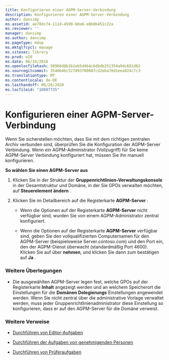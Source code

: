 ```yaml
---
title: Konfigurieren einer AGPM-Server-Verbindung
description: Konfigurieren einer AGPM-Server-Verbindung
author: dansimp
ms.assetid: ae78dc74-111d-4509-b0a6-e8b8b451c22a
ms.reviewer: ''
manager: dansimp
ms.author: dansimp
ms.pagetype: mdop
ms.mktglfcycl: manage
ms.sitesec: library
ms.prod: w10
ms.date: 06/16/2016
ms.openlocfilehash: 50968d8b1b1eb5d464c6dbdb251354a9dc691d62
ms.sourcegitcommit: 354664bc527d93f80687cd2eba70d1eea024c7c3
ms.translationtype: MT
ms.contentlocale: de-DE
ms.lasthandoff: 06/26/2020
ms.locfileid: "10807735"
---
```

# Konfigurieren einer AGPM-Server-Verbindung


Wenn Sie sicherstellen möchten, dass Sie mit dem richtigen zentralen Archiv verbunden sind, überprüfen Sie die Konfiguration der AGPM-Server Verbindung. Wenn ein AGPM-Administrator (Vollzugriff) für Sie keine AGPM-Server Verbindung konfiguriert hat, müssen Sie ihn manuell konfigurieren.

**So wählen Sie einen AGPM-Server aus**

1.  Klicken Sie in der Struktur der **Gruppenrichtlinien-Verwaltungskonsole** in der Gesamtstruktur und Domäne, in der Sie GPOs verwalten möchten, auf **Steuerelement ändern** .

2.  Klicken Sie im Detailbereich auf die Registerkarte **AGPM-Server** :

    -   Wenn die Optionen auf der Registerkarte **AGPM-Server** nicht verfügbar sind, wurden Sie von einem AGPM-Administrator zentral konfiguriert.

    -   Wenn die Optionen auf der Registerkarte **AGPM-Server** verfügbar sind, geben Sie den vollqualifizierten Computernamen für den AGPM-Server (beispielsweise Server.contoso.com) und den Port ein, den der AGPM-Dienst überwacht (standardmäßig Port 4600). Klicken Sie auf über **nehmen**, und klicken Sie dann zum bestätigen auf **Ja** .

### Weitere Überlegungen

-   Die ausgewählten AGPM-Server legen fest, welche GPOs auf der Registerkarte **Inhalt** angezeigt werden und an welchem Speicherort die Einstellungen für die **Domänen Delegierungs** Einstellungen angewendet werden. Wenn Sie nicht zentral über die administrative Vorlage verwaltet werden, muss jeder Gruppenrichtlinienadministrator diese Einstellung so konfigurieren, dass er auf den AGPM-Server für die Domäne verweist.

### Weitere Verweise

-   [Durchführen von Editor-Aufgaben](performing-editor-tasks-agpm30ops.md)

-   [Durchführen der Aufgaben von genehmigenden Personen](performing-approver-tasks-agpm30ops.md)

-   [Durchführen von Prüferaufgaben](performing-reviewer-tasks-agpm30ops.md)

 

 





